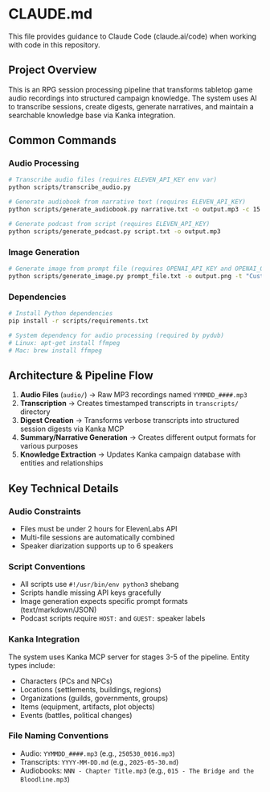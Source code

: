 # CLAUDE.md

This file provides guidance to Claude Code (claude.ai/code) when working with code in this repository.

## Project Overview

This is an RPG session processing pipeline that transforms tabletop game audio recordings into structured campaign knowledge. The system uses AI to transcribe sessions, create digests, generate narratives, and maintain a searchable knowledge base via Kanka integration.

## Common Commands

### Audio Processing
```bash
# Transcribe audio files (requires ELEVEN_API_KEY env var)
python scripts/transcribe_audio.py

# Generate audiobook from narrative text (requires ELEVEN_API_KEY)
python scripts/generate_audiobook.py narrative.txt -o output.mp3 -c 15 -t "Chapter Title"

# Generate podcast from script (requires ELEVEN_API_KEY) 
python scripts/generate_podcast.py script.txt -o output.mp3
```

### Image Generation
```bash
# Generate image from prompt file (requires OPENAI_API_KEY and OPENAI_ORG_ID)
python scripts/generate_image.py prompt_file.txt -o output.png -t "Custom Title"
```

### Dependencies
```bash
# Install Python dependencies
pip install -r scripts/requirements.txt

# System dependency for audio processing (required by pydub)
# Linux: apt-get install ffmpeg
# Mac: brew install ffmpeg
```

## Architecture & Pipeline Flow

1. **Audio Files** (`audio/`) → Raw MP3 recordings named `YYMMDD_####.mp3`
2. **Transcription** → Creates timestamped transcripts in `transcripts/` directory
3. **Digest Creation** → Transforms verbose transcripts into structured session digests via Kanka MCP
4. **Summary/Narrative Generation** → Creates different output formats for various purposes
5. **Knowledge Extraction** → Updates Kanka campaign database with entities and relationships

## Key Technical Details

### Audio Constraints
- Files must be under 2 hours for ElevenLabs API
- Multi-file sessions are automatically combined
- Speaker diarization supports up to 6 speakers

### Script Conventions
- All scripts use `#!/usr/bin/env python3` shebang
- Scripts handle missing API keys gracefully  
- Image generation expects specific prompt formats (text/markdown/JSON)
- Podcast scripts require `HOST:` and `GUEST:` speaker labels

### Kanka Integration
The system uses Kanka MCP server for stages 3-5 of the pipeline. Entity types include:
- Characters (PCs and NPCs)
- Locations (settlements, buildings, regions)
- Organizations (guilds, governments, groups)
- Items (equipment, artifacts, plot objects)
- Events (battles, political changes)

### File Naming Conventions
- Audio: `YYMMDD_####.mp3` (e.g., `250530_0016.mp3`)
- Transcripts: `YYYY-MM-DD.md` (e.g., `2025-05-30.md`)
- Audiobooks: `NNN - Chapter Title.mp3` (e.g., `015 - The Bridge and the Bloodline.mp3`)